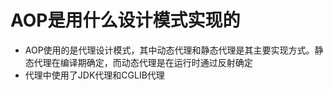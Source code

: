 # AOP是用什么设计模式实现的
- AOP使用的是代理设计模式，其中动态代理和静态代理是其主要实现方式。静态代理在编译期确定，而动态代理是在运行时通过反射确定
- 代理中使用了JDK代理和CGLIB代理